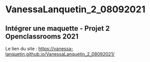 # VanessaLanquetin_2_08092021
## Intégrer une maquette - Projet 2 Openclassrooms 2021
Le lien du site : https://vanessa-lanquetin.github.io/VanessaLanquetin_2_08092021/
